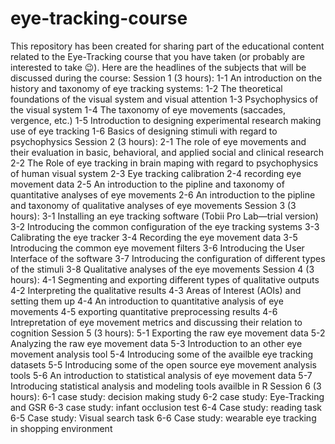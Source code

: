 # eye-tracking-course
This repository has been created for sharing part of the educational content related to the Eye-Tracking course that you have taken (or probably are interested to take 😉).
Here are the headlines of the subjects that will be discussed during the course:
Session 1 (3 hours):
    1-1 An introduction on the history and taxonomy of eye tracking systems:
    1-2 The theoretical foundations of the visual system and visual attention
    1-3 Psychophysics of the visual system
    1-4 The taxonomy of eye movements (saccades, vergence, etc.)
    1-5 Introduction to designing experimental research making use of eye tracking
    1-6 Basics of designing stimuli with regard to psychophysics
Session 2 (3 hours):
    2-1 The role of eye movements and their evaluation in basic, behavioral, and applied social and clinical research
    2-2 The Role of eye tracking in brain maping with regard to psychophysics of human visual system
    2-3 Eye tracking calibration
    2-4 recording eye movement data
    2-5 An introduction to the pipline and taxonomy of quantitative analyses of eye movements
    2-6 An introduction to the pipline and taxonomy of qualitative analyses of eye movements
Session 3 (3 hours):
    3-1 Installing an eye tracking software (Tobii Pro Lab—trial version)
    3-2 Introducing the common configuration of the eye tracking systems
    3-3 Calibrating the eye tracker
    3-4 Recording the eye movement data
    3-5 Introducing the common eye movement filters
    3-6 Introducing the User Interface of the software
    3-7 Introducing the configuration of different types of the stimuli
    3-8 Qualitative analyses of the eye movements
Session 4 (3 hours):
    4-1 Segmenting and exporting different types of qualitative outputs
    4-2 Interpreting the qualitative results 
    4-3 Areas of Interest (AOIs) and setting them up
    4-4 An introduction to quantitative analysis of eye movements 
    4-5 exporting quantitative preprocessing results
    4-6 Intrepretation of eye movement metrics and discussing their relation to cognition
Session 5 (3 hours):
    5-1 Exporting the raw eye movement data
    5-2 Analyzing the raw eye movement data
    5-3 Introduction to an other eye movement analysis tool
    5-4 Introducing some of the availble eye tracking datasets
    5-5 Introducing some of the open source eye movement analysis tools
    5-6 An introduction to statistical analysis of eye movement data
    5-7 Introducing statistical analysis and modeling tools availble in R
Session 6 (3 hours):
    6-1 case study: decision making study
    6-2 case study: Eye-Tracking and GSR
    6-3 case study: infant occlusion test
    6-4 Case study: reading task
    6-5 Case study: Visual search task
    6-6 Case study: wearable eye tracking in shopping environment




